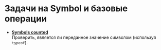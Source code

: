 # Задачи на **Symbol** и базовые операции

- [**Symbols counted**](https://www.codewars.com/kata/5a2cb4bff28b820c33000082)  
  Проверить, является ли переданное значение символом (используя `typeof`).

